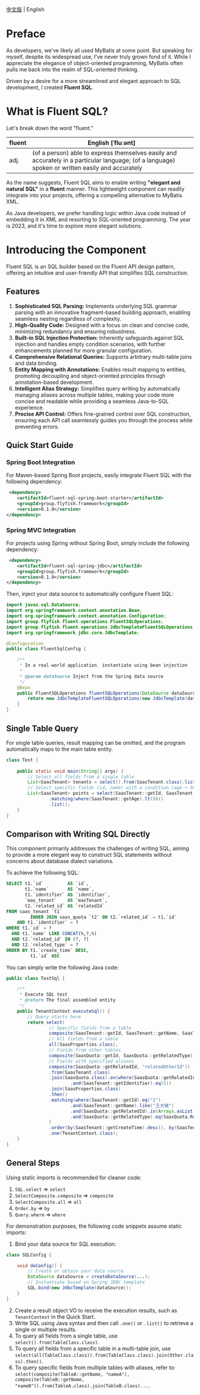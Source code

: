 [中文版](README.md) | English

# Preface

As developers, we've likely all used MyBatis at some point. But speaking for myself, despite its widespread use, I've never truly grown fond of it. While I appreciate the elegance of object-oriented programming, MyBatis often pulls me back into the realm of SQL-oriented thinking. 

Driven by a desire for a more streamlined and elegant approach to SQL development, I created **Fluent SQL**.

# What is Fluent SQL?

Let's break down the word "fluent."

| fluent | English [ˈfluːənt] |
| ------ | --------------------- |
| adj.   | (of a person) able to express themselves easily and accurately in a particular language; (of a language) spoken or written easily and accurately |

As the name suggests, Fluent SQL aims to enable writing **"elegant and natural SQL"** in a **fluent** manner. This lightweight component can readily integrate into your projects, offering a compelling alternative to MyBatis XML.

As Java developers, we prefer handling logic within Java code instead of embedding it in XML and resorting to SQL-oriented programming. The year is 2023, and it's time to explore more elegant solutions.

# Introducing the Component

Fluent SQL is an SQL builder based on the Fluent API design pattern, offering an intuitive and user-friendly API that simplifies SQL construction.

## Features

1. **Sophisticated SQL Parsing:** Implements underlying SQL grammar parsing with an innovative fragment-based building approach, enabling seamless nesting regardless of complexity.
2. **High-Quality Code:**  Designed with a focus on clean and concise code, minimizing redundancy and ensuring robustness.
3. **Built-in SQL Injection Protection:** Inherently safeguards against SQL injection and handles empty condition scenarios, with further enhancements planned for more granular configuration.
4. **Comprehensive Relational Queries:**  Supports arbitrary multi-table joins and data binding.
5. **Entity Mapping with Annotations:** Enables result mapping to entities, promoting decoupling and object-oriented principles through annotation-based development.
6. **Intelligent Alias Strategy:** Simplifies query writing by automatically managing aliases across multiple tables, making your code more concise and readable while providing a seamless Java-to-SQL experience.
7. **Precise API Control:** Offers fine-grained control over SQL construction, ensuring each API call seamlessly guides you through the process while preventing errors.

## Quick Start Guide

### Spring Boot Integration

For Maven-based Spring Boot projects, easily integrate Fluent SQL with the following dependency:

```xml
 <dependency>
    <artifactId>fluent-sql-spring-boot-starter</artifactId>
    <groupId>group.flyfish.framework</groupId>
    <version>0.1.0</version>
</dependency>
```

### Spring MVC Integration

For projects using Spring without Spring Boot, simply include the following dependency:

```xml
 <dependency>
    <artifactId>fluent-sql-spring-jdbc</artifactId>
    <groupId>group.flyfish.framework</groupId>
    <version>0.1.0</version>
</dependency>
```

Then, inject your data source to automatically configure Fluent SQL:

```java
import javax.sql.DataSource;
import org.springframework.context.annotation.Bean;
import org.springframework.context.annotation.Configuration;
import group.flyfish.fluent.operations.FluentSQLOperations;
import group.flyfish.fluent.operations.JdbcTemplateFluentSQLOperations;
import org.springframework.jdbc.core.JdbcTemplate;

@Configuration
public class FluentSqlConfig {

    /**
     * In a real-world application, instantiate using bean injection
     *
     * @param dataSource Inject from the Spring data source
     */
    @Bean
    public FluentSQLOperations fluentSQLOperations(DataSource dataSource) {
        return new JdbcTemplateFluentSQLOperations(new JdbcTemplate(dataSource));
    }
}
```

## Single Table Query

For single table queries, result mapping can be omitted, and the program automatically maps to the main table entity.

```java
class Test {
    
    public static void main(String[] args) {
        // Select all fields from a single table
        List<SaasTenant> tenants = select().from(SaasTenant.class).list();
        // Select specific fields (id, name) with a condition (age < 50)
        List<SaasTenant> points = select(SaasTenant::getId, SaasTenant::getName).from(SaasTenant.class)
                .matching(where(SaasTenant::getAge).lt(50))
                .list();
    }
}
```

## Comparison with Writing SQL Directly

This component primarily addresses the challenges of writing SQL, aiming to provide a more elegant way to construct SQL statements without concerns about database dialect variations.

To achieve the following SQL:

```sql
SELECT t1.`id`         AS `id`,
       t1.`name`       AS `name`,
       t1.`identifier` AS `identifier`,
       `max_tenant`    AS `maxTenant`,
       t2.`related_id` AS `relatedId`
FROM saas_tenant `t1`
         INNER JOIN saas_quota `t2` ON t2.`related_id` = t1.`id`
    AND t1.`identifier` = ?
WHERE t1.`id` = ?
  AND t1.`name` LIKE CONCAT(%,?,%)
  AND t2.`related_id` IN (?, ?)
  AND t2.`related_type` = ?
ORDER BY t1.`create_time` DESC,
         t1.`id` ASC
```

You can simply write the following Java code:

```java
public class TestSql {

    /**
     * Execute SQL test
     * @return The final assembled entity
     */
    public TenantContext executeSql() {
        // Query starts here
        return select(
                // Specific fields from a table
                composite(SaasTenant::getId, SaasTenant::getName, SaasTenant::getIdentifier),
                // All fields from a table
                all(SaasProperties.class),
                // Fields from other tables
                composite(SaasQuota::getId, SaasQuota::getRelatedType),
                // Fields with specified aliases
                composite(SaasQuota::getRelatedId, "relatedOtherId"))
                .from(SaasTenant.class)
                .join(SaasQuota.class).on(where(SaasQuota::getRelatedId).eq(SaasTenant::getId)
                        .and(SaasTenant::getIdentifier).eq(5))
                .join(SaasProperties.class)
                .then()
                .matching(where(SaasTenant::getId).eq("1")
                        .and(SaasTenant::getName).like("王大锤")
                        .and(SaasQuota::getRelatedId).in(Arrays.asList("5", "10"))
                        .and(SaasQuota::getRelatedType).eq(SaasQuota.RelatedType.TENANT)
                )
                .order(by(SaasTenant::getCreateTime).desc(), by(SaasTenant::getId).asc())
                .one(TenantContext.class);
    }
}
```

## General Steps

Using static imports is recommended for cleaner code:

1. `SQL.select` => `select`
2. `SelectComposite.composite` => `composite`
3. `SelectComposite.all` => `all`
4. `Order.by` => `by`
5. `Query.where` => `where`

For demonstration purposes, the following code snippets assume static imports:

1. Bind your data source for SQL execution:

```java
class SQLConfig {

    void doConfig() {
        // Create or obtain your data source
        DataSource dataSource = createDataSource(...);
        // Instantiate based on Spring JDBC template
        SQL.bind(new JdbcTemplate(dataSource));
    }
}
```

2. Create a result object VO to receive the execution results, such as `TenantContext` in the Quick Start.
3. Write SQL using Java syntax and then call `.one()` or `.list()` to retrieve a single or multiple results.
4. To query all fields from a single table, use `select().from(TableClass.class)`.
5. To query all fields from a specific table in a multi-table join, use `select(all(TableClass.class)).from(TableClass.class).join(Other.class).then()`.
6. To query specific fields from multiple tables with aliases, refer to: `select(composite(TableA::getName, "nameA"), composite(TableB::getName, "nameB")).from(TableA.class).join(TableB.class)...`. 
